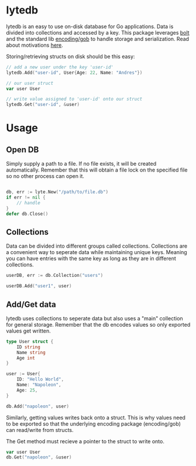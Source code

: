 # lytedb

lytedb is an easy to use on-disk database for Go applications. Data is divided into collections and accessed by a key. This package leverages [bolt](https://github.com/etcd-io/bbolt) and the standard lib [encoding/gob](https://godoc.org/encoding/gob) to handle storage and serialization. Read about motivations [here](https://aoro.io/post/lytedb/).

Storing/retrieving structs on disk should be this easy:

``` go
// add a new user under the key 'user-id'
lytedb.Add("user-id", User{Age: 22, Name: "Andres"})

// our user struct
var user User

// write value assigned to 'user-id' onto our struct
lytedb.Get("user-id", &user)
```

# Usage

## Open DB

Simply supply a path to a file. If no file exists, it will be created automatically. Remember that this will obtain a file lock on the specified file so no other process can open it. 

``` go 

db, err := lyte.New("/path/to/file.db")
if err != nil {
    // handle
}
defer db.Close()

```

## Collections

Data can be divided into different groups called collections. Collections are a convenient way to seperate data while maintaining unique keys. Meaning you can have entries with the same key as long as they are in different collections.

``` go
userDB, err := db.Collection("users")

userDB.Add("user1", user)
```

## Add/Get data

lytedb uses collections to seperate data but also uses a "main" collection for general storage. Remember that the db encodes values so only exported values get written.
``` go
type User struct {
    ID string
    Name string
    Age int
}

user := User{
    ID: "Hello World",
    Name: "Napoleon",
    Age: 25,
}

db.Add("napoleon", user)
```

Similarly, getting values writes back onto a struct. This is why values need to be exported so that the underlying encoding package (encoding/gob) can read/write from structs.

The Get method must recieve a pointer to the struct to write onto.

``` go
var user User
db.Get("napoleon", &user)
```



